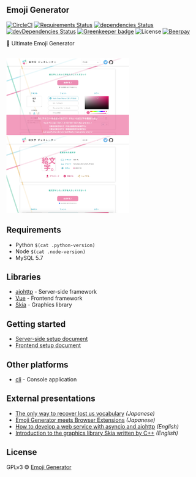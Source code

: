 ## Emoji Generator

[![CircleCI](https://circleci.com/gh/emoji-gen/web-main/tree/master.svg?style=shield)](https://circleci.com/gh/emoji-gen/web-main/tree/master)
[![Requirements Status](https://requires.io/github/emoji-gen/web-main/requirements.svg?branch=master)](https://requires.io/github/emoji-gen/web-main/requirements/?branch=master)
[![dependencies Status](https://david-dm.org/emoji-gen/web-main/status.svg?path=frontend)](https://david-dm.org/emoji-gen/web-main?path=frontend)
[![devDependencies Status](https://david-dm.org/emoji-gen/web-main/dev-status.svg?path=frontend)](https://david-dm.org/emoji-gen/web-main?path=frontend&type=dev)
[![Greenkeeper badge](https://badges.greenkeeper.io/emoji-gen/web-main.svg)](https://greenkeeper.io/)
![License](https://img.shields.io/github/license/emoji-gen/web-main.svg)
[![Beerpay](https://beerpay.io/emoji-gen/web-main/badge.svg?style=flat)](https://beerpay.io/emoji-gen/web-main)

:tada: Ultimate Emoji Generator

<br><img src="pr/ss1.png" width="320" height="200" alt="">&nbsp;<img src="pr/ss2.png" width="320" height="200" alt=""><br>

## Requirements

  - Python `$(cat .python-version)`
  - Node `$(cat .node-version)`
  - MySQL 5.7

## Libraries

- [aiohttp](https://github.com/aio-libs/aiohttp) - Server-side framework
- [Vue](https://vuejs.org/) - Frontend framework
- [Skia](https://skia.org/) - Graphics library

## Getting started

- [Server-side setup document](server/README.md)
- [Frontend setup document](frontend/README.md)

## Other platforms

- [cli](https://github.com/emoji-gen/cli) - Console application

## External presentations
- [The only way to recover lost us vocabulary](https://speakerdeck.com/pine/shi-waretayu-hui-li-wohui-fu-saserutatutahitotufalsefang-fa) *(Japanese)*
- [Emoji Generator meets Browser Extensions](https://speakerdeck.com/pine/emoji-generator-meets-browser-extensions) *(Japanese)*
- [How to develop a web service with asyncio and aiohttp](https://speakerdeck.com/pine/how-to-develop-a-web-service-with-asyncio-and-aiohttp) *(English)*
- [Introduction to the graphics library Skia written by C++](https://speakerdeck.com/pine/introduction-to-the-graphics-library-skia-written-by-c-plus-plus) *(English)*

## License
GPLv3 &copy; [Emoji Generator](https://emoji-gen.ninja)
